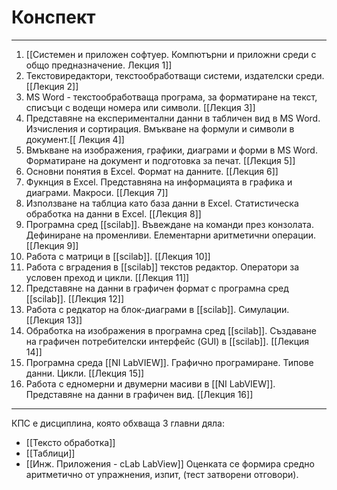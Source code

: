 
# Конспект
---
1. [[Системен и приложен софтуер. Компютърни и приложни среди с общо предназначение. Лекция 1]]
2. Текстовиредактори, текстообработващи системи, издателски среди. [[Лекция 2]]
3. MS Word - текстообработваща програма, за форматиране на текст, списъци с водещи номера или символи. [[Лекция 3]]
4. Представяне на експериментални данни в табличен вид в MS Word.
Изчисления и сортирация. Вмъкване на формули и символи в документ.[[ Лекция 4]]
5.  Вмъкване на изображения, графики, диаграми и форми в MS Word.
Форматиране на документ и подготовка за печат. [[Лекция 5]]
6. Основни понятия в Excel. Формат на данните. [[Лекция 6]]
7. Фукнция в Excel. Представняна на информацията в графика и диаграми.
Макроси. [[Лекция 7]]
8. Използване на таблциа като база данни в Excel. Статистическа обработка на данни в Excel. [[Лекция 8]]
9. Програмна сред [[scilab]]. Въвеждане на команди през конзолата. Дефиниране на променливи. Елементарни аритметични операции. [[Лекция 9]]
10. Работа с матрици в [[scilab]]. [[Лекция 10]]
11. Работа с вградения в [[scilab]] текстов редактор. Оператори за условен преход и цикли. [[Лекция 11]]
12. Представяне на данни в графичен формат с програмна сред [[scilab]]. [[Лекция 12]]
13. Работа с редкатор на блок-диаграми в [[scilab]]. Симулации. [[Лекция 13]]
14. Обработка на изображения в програмна сред [[scilab]]. Създаване на графичен потребителски интерфейс (GUI) в [[scilab]]. [[Лекция 14]]
15. Програмна среда [[NI LabVIEW]]. Графично програмиране. Типове данни. Цикли. [[Лекция 15]]
16. Работа с едномерни и двумерни масиви в [[NI LabVIEW]]. Представяне на данни в графичен вид. [[Лекция 16]]
---
 КПС е дисциплина, която обхваща 3  главни дяла:
- [[Тексто обработка]]
- [[Таблици]]
- [[Инж. Приложения - cLab LabView]]
Оценката се формира средно аритметично от упражнения, изпит, (тест затворени отговори).

